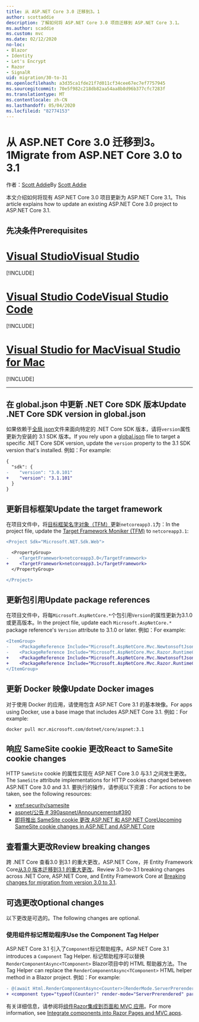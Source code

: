 ```yaml
---
title: 从 ASP.NET Core 3.0 迁移到3。1
author: scottaddie
description: 了解如何将 ASP.NET Core 3.0 项目迁移到 ASP.NET Core 3.1。
ms.author: scaddie
ms.custom: mvc
ms.date: 02/12/2020
no-loc:
- Blazor
- Identity
- Let's Encrypt
- Razor
- SignalR
uid: migration/30-to-31
ms.openlocfilehash: a3d35ca1fde21f7d011cf34cee67ec7ef7757945
ms.sourcegitcommit: 70e5f982c218db82aa54aa8b8d96b377cfc7283f
ms.translationtype: MT
ms.contentlocale: zh-CN
ms.lasthandoff: 05/04/2020
ms.locfileid: "82774153"
---
```

# <a name="migrate-from-aspnet-core-30-to-31"></a><span data-ttu-id="99d5d-103">从 ASP.NET Core 3.0 迁移到3。1</span><span class="sxs-lookup"><span data-stu-id="99d5d-103">Migrate from ASP.NET Core 3.0 to 3.1</span></span>

<span data-ttu-id="99d5d-104">作者：[Scott Addie](https://github.com/scottaddie)</span><span class="sxs-lookup"><span data-stu-id="99d5d-104">By [Scott Addie](https://github.com/scottaddie)</span></span>

<span data-ttu-id="99d5d-105">本文介绍如何将现有 ASP.NET Core 3.0 项目更新为 ASP.NET Core 3.1。</span><span class="sxs-lookup"><span data-stu-id="99d5d-105">This article explains how to update an existing ASP.NET Core 3.0 project to ASP.NET Core 3.1.</span></span>

## <a name="prerequisites"></a><span data-ttu-id="99d5d-106">先决条件</span><span class="sxs-lookup"><span data-stu-id="99d5d-106">Prerequisites</span></span>

# <a name="visual-studio"></a>[<span data-ttu-id="99d5d-107">Visual Studio</span><span class="sxs-lookup"><span data-stu-id="99d5d-107">Visual Studio</span></span>](#tab/visual-studio)

[!INCLUDE[](~/includes/net-core-prereqs-vs-3.1.md)]

# <a name="visual-studio-code"></a>[<span data-ttu-id="99d5d-108">Visual Studio Code</span><span class="sxs-lookup"><span data-stu-id="99d5d-108">Visual Studio Code</span></span>](#tab/visual-studio-code)

[!INCLUDE[](~/includes/net-core-prereqs-vsc-3.1.md)]

# <a name="visual-studio-for-mac"></a>[<span data-ttu-id="99d5d-109">Visual Studio for Mac</span><span class="sxs-lookup"><span data-stu-id="99d5d-109">Visual Studio for Mac</span></span>](#tab/visual-studio-mac)

[!INCLUDE[](~/includes/net-core-prereqs-mac-3.1.md)]

---

## <a name="update-net-core-sdk-version-in-globaljson"></a><span data-ttu-id="99d5d-110">在 global.json 中更新 .NET Core SDK 版本</span><span class="sxs-lookup"><span data-stu-id="99d5d-110">Update .NET Core SDK version in global.json</span></span>

<span data-ttu-id="99d5d-111">如果依赖于[全局 json](/dotnet/core/tools/global-json)文件来面向特定的 .NET Core SDK 版本，请将`version`属性更新为安装的 3.1 SDK 版本。</span><span class="sxs-lookup"><span data-stu-id="99d5d-111">If you rely upon a [global.json](/dotnet/core/tools/global-json) file to target a specific .NET Core SDK version, update the `version` property to the 3.1 SDK version that's installed.</span></span> <span data-ttu-id="99d5d-112">例如：</span><span class="sxs-lookup"><span data-stu-id="99d5d-112">For example:</span></span>

```diff
{
  "sdk": {
-    "version": "3.0.101"
+    "version": "3.1.101"
  }
}
```

## <a name="update-the-target-framework"></a><span data-ttu-id="99d5d-113">更新目标框架</span><span class="sxs-lookup"><span data-stu-id="99d5d-113">Update the target framework</span></span>

<span data-ttu-id="99d5d-114">在项目文件中，将[目标框架名字对象（TFM）](/dotnet/standard/frameworks)更新`netcoreapp3.1`为：</span><span class="sxs-lookup"><span data-stu-id="99d5d-114">In the project file, update the [Target Framework Moniker (TFM)](/dotnet/standard/frameworks) to `netcoreapp3.1`:</span></span>

```diff
<Project Sdk="Microsoft.NET.Sdk.Web">

  <PropertyGroup>
-    <TargetFramework>netcoreapp3.0</TargetFramework>
+    <TargetFramework>netcoreapp3.1</TargetFramework>
  </PropertyGroup>

</Project>
```

## <a name="update-package-references"></a><span data-ttu-id="99d5d-115">更新包引用</span><span class="sxs-lookup"><span data-stu-id="99d5d-115">Update package references</span></span>

<span data-ttu-id="99d5d-116">在项目文件中，将每`Microsoft.AspNetCore.*`个包引用`Version`的属性更新为3.1.0 或更高版本。</span><span class="sxs-lookup"><span data-stu-id="99d5d-116">In the project file, update each `Microsoft.AspNetCore.*` package reference's `Version` attribute to 3.1.0 or later.</span></span> <span data-ttu-id="99d5d-117">例如：</span><span class="sxs-lookup"><span data-stu-id="99d5d-117">For example:</span></span>

```diff
<ItemGroup>
-    <PackageReference Include="Microsoft.AspNetCore.Mvc.NewtonsoftJson" Version="3.0.0" />
-    <PackageReference Include="Microsoft.AspNetCore.Mvc.Razor.RuntimeCompilation" Version="3.0.0" Condition="'$(Configuration)' == 'Debug'" />
+    <PackageReference Include="Microsoft.AspNetCore.Mvc.NewtonsoftJson" Version="3.1.1" />
+    <PackageReference Include="Microsoft.AspNetCore.Mvc.Razor.RuntimeCompilation" Version="3.1.1" Condition="'$(Configuration)' == 'Debug'" />
</ItemGroup>
```

## <a name="update-docker-images"></a><span data-ttu-id="99d5d-118">更新 Docker 映像</span><span class="sxs-lookup"><span data-stu-id="99d5d-118">Update Docker images</span></span>

<span data-ttu-id="99d5d-119">对于使用 Docker 的应用，请使用包含 ASP.NET Core 3.1 的基本映像。</span><span class="sxs-lookup"><span data-stu-id="99d5d-119">For apps using Docker, use a base image that includes ASP.NET Core 3.1.</span></span> <span data-ttu-id="99d5d-120">例如：</span><span class="sxs-lookup"><span data-stu-id="99d5d-120">For example:</span></span>

```console
docker pull mcr.microsoft.com/dotnet/core/aspnet:3.1
```

## <a name="react-to-samesite-cookie-changes"></a><span data-ttu-id="99d5d-121">响应 SameSite cookie 更改</span><span class="sxs-lookup"><span data-stu-id="99d5d-121">React to SameSite cookie changes</span></span>

<span data-ttu-id="99d5d-122">HTTP `SameSite` cookie 的属性实现在 ASP.NET Core 3.0 与3.1 之间发生更改。</span><span class="sxs-lookup"><span data-stu-id="99d5d-122">The `SameSite` attribute implementations for HTTP cookies changed between ASP.NET Core 3.0 and 3.1.</span></span> <span data-ttu-id="99d5d-123">要执行的操作，请参阅以下资源：</span><span class="sxs-lookup"><span data-stu-id="99d5d-123">For actions to be taken, see the following resources:</span></span>

* <xref:security/samesite>
* [<span data-ttu-id="99d5d-124">aspnet/公告 # 390</span><span class="sxs-lookup"><span data-stu-id="99d5d-124">aspnet/Announcements#390</span></span>](https://github.com/aspnet/Announcements/issues/390)
* [<span data-ttu-id="99d5d-125">即将推出 SameSite cookie 更改 ASP.NET 和 ASP.NET Core</span><span class="sxs-lookup"><span data-stu-id="99d5d-125">Upcoming SameSite cookie changes in ASP.NET and ASP.NET Core</span></span>](https://devblogs.microsoft.com/aspnet/upcoming-samesite-cookie-changes-in-asp-net-and-asp-net-core/)

## <a name="review-breaking-changes"></a><span data-ttu-id="99d5d-126">查看重大更改</span><span class="sxs-lookup"><span data-stu-id="99d5d-126">Review breaking changes</span></span>

<span data-ttu-id="99d5d-127">跨 .NET Core 查看3.0 到3.1 的重大更改，ASP.NET Core，并 Entity Framework Core[从3.0 版本迁移到3.1 的重大更改](/dotnet/core/compatibility/3.0-3.1)。</span><span class="sxs-lookup"><span data-stu-id="99d5d-127">Review 3.0-to-3.1 breaking changes across .NET Core, ASP.NET Core, and Entity Framework Core at [Breaking changes for migration from version 3.0 to 3.1](/dotnet/core/compatibility/3.0-3.1).</span></span>

## <a name="optional-changes"></a><span data-ttu-id="99d5d-128">可选更改</span><span class="sxs-lookup"><span data-stu-id="99d5d-128">Optional changes</span></span>

<span data-ttu-id="99d5d-129">以下更改是可选的。</span><span class="sxs-lookup"><span data-stu-id="99d5d-129">The following changes are optional.</span></span>

### <a name="use-the-component-tag-helper"></a><span data-ttu-id="99d5d-130">使用组件标记帮助程序</span><span class="sxs-lookup"><span data-stu-id="99d5d-130">Use the Component Tag Helper</span></span>

<span data-ttu-id="99d5d-131">ASP.NET Core 3.1 引入了`Component`标记帮助程序。</span><span class="sxs-lookup"><span data-stu-id="99d5d-131">ASP.NET Core 3.1 introduces a `Component` Tag Helper.</span></span> <span data-ttu-id="99d5d-132">标记帮助程序可以替换`RenderComponentAsync<TComponent>` Blazor项目中的 HTML 帮助器方法。</span><span class="sxs-lookup"><span data-stu-id="99d5d-132">The Tag Helper can replace the `RenderComponentAsync<TComponent>` HTML helper method in a Blazor project.</span></span> <span data-ttu-id="99d5d-133">例如：</span><span class="sxs-lookup"><span data-stu-id="99d5d-133">For example:</span></span>

```diff
- @(await Html.RenderComponentAsync<Counter>(RenderMode.ServerPrerendered, new { IncrementAmount = 10 }))
+ <component type="typeof(Counter)" render-mode="ServerPrerendered" param-IncrementAmount="10" />
```

<span data-ttu-id="99d5d-134">有关详细信息，请参阅将[组件Razor集成到页面和 MVC 应用](/aspnet/core/blazor/integrate-components?view=aspnetcore-3.1)。</span><span class="sxs-lookup"><span data-stu-id="99d5d-134">For more information, see [Integrate components into Razor Pages and MVC apps](/aspnet/core/blazor/integrate-components?view=aspnetcore-3.1).</span></span>
